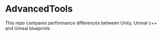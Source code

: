 # AdvancedTools
This repo compares performance differences between Unity, Unreal c++ and Unreal blueprints
